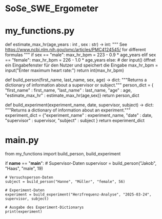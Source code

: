 # SoSe_SWE_Ergometer
# my_functions.py

def estimate_max_hr(age_years : int , sex : str) -> int:
  """
  See https://www.ncbi.nlm.nih.gov/pmc/articles/PMC4124545/ for different formulas
  """
  if sex == "male":
    max_hr_bpm =  223 - 0.9 * age_years
  elif sex == "female":
    max_hr_bpm = 226 - 1.0 *  age_years
  else:
    # der input() öffnet ein Eingabefenster für den Nutzer und speichert die Eingabe
    max_hr_bpm  = input("Enter maximum heart rate:")
  return int(max_hr_bpm)

def build_person(first_name, last_name, sex, age) -> dict:
    """Returns a dictionary of information about a supervisor or subject."""
    person_dict = { "first_name" : first_name,
             "last_name" : last_name,
             "age" : age,
             "estimate_max_hr" : estimate_max_hr(age,sex)}
    return person_dict

def build_experiment(experiment_name, date, supervisor, subject) -> dict:
    """Returns a dictionary of information about an experiment."""
    experiment_dict = {"experiment_name" : experiment_name,
            "date" : date,
            "supervisor" :   supervisor,
            "subject" :   subject
            }
    return experiment_dict

# main.py

from my_functions import build_person, build_experiment

if __name__ == "__main__":
    # Supervisor-Daten
    supervisor = build_person("Jakob", "Haas", "male", 19)

    # Versuchsperson-Daten
    subject = build_person("Hanne", "Müller", "female", 56)

    # Experiment-Daten
    experiment = build_experiment("Herzfrequenz-Analyse", "2025-03-24", supervisor, subject)

    # Ausgabe des Experiment-Dictionarys
    print(experiment)
